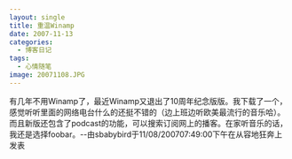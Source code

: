 ```yaml
---
layout: single
title: 重温Winamp
date: 2007-11-13
categories:
  - 博客日记
tags:
  - 心情随笔
image: 20071108.JPG
---
```


有几年不用Winamp了，最近Winamp又退出了10周年纪念版版。我下载了一个，感觉听听里面的网络电台什么的还挺不错的（边上班边听欧美最流行的音乐哈）。而且新版还包含了podcast的功能，可以搜索订阅网上的播客。在家听音乐的话，我还是选择foobar。--由sbabybird于11/08/200707&#58;49&#58;00下午在从容地狂奔上发表
